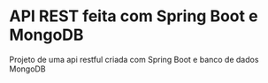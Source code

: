# API REST feita com Spring Boot e MongoDB
Projeto de uma api restful criada com Spring Boot e banco de dados MongoDB